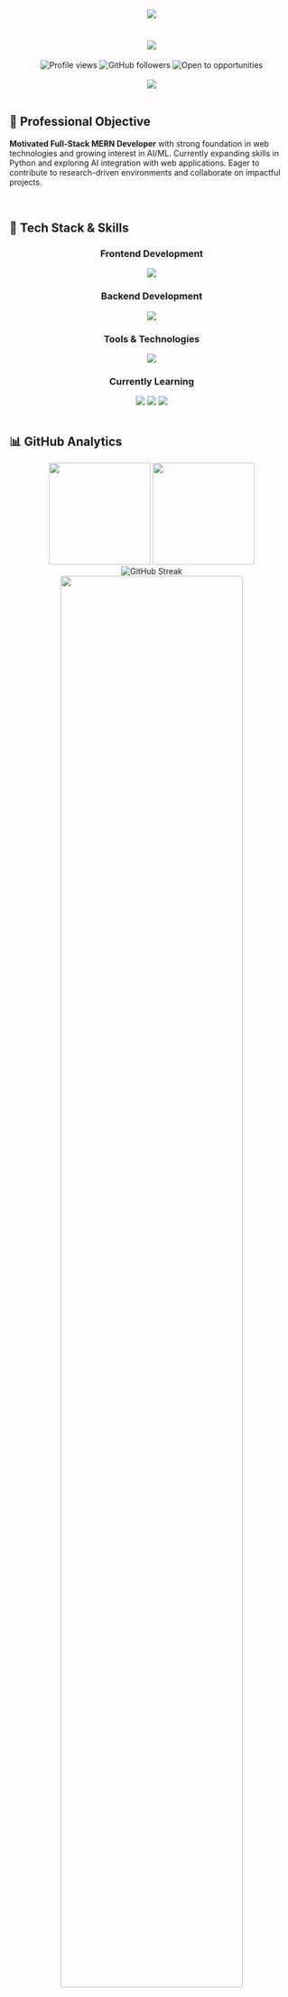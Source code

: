 <div align="center">
  <!-- Replaced duplicated MERN text banner with professional bubble wave animation -->
  <img src="https://capsule-render.vercel.app/api?type=waving&color=gradient&customColorList=0,2,2,5,30&height=150&section=header&text=&fontSize=0&animation=fadeIn"/>
</div>

<h1 align="center">
  <img src="https://readme-typing-svg.herokuapp.com/?font=Righteous&size=35&center=true&vCenter=true&width=500&height=70&duration=4000&lines=Hi+There!+👋;I'm+Khandaker+Samin+Yeasar!;MERN+Stack+Developer+🚀;Full-Stack+Web+Developer+💻;" />
</h1>

<div align="center">
  <img src="https://komarev.com/ghpvc/?username=KhandakerSamin&label=Profile%20views&color=0e75b6&style=flat" alt="Profile views" />
  <img src="https://img.shields.io/github/followers/KhandakerSamin?label=Followers&style=social" alt="GitHub followers" />
  <img src="https://img.shields.io/badge/Open%20to-Opportunities-brightgreen?style=flat&logo=handshake" alt="Open to opportunities" />
</div>

<br/>

<div align="center">
  <img src="https://readme-typing-svg.herokuapp.com/?font=Fira+Code&size=22&center=true&vCenter=true&width=600&height=100&duration=4000&lines=const+samin+%3D+%7B;++pronouns%3A+%22He%2FHim%22%2C;++location%3A+%22Bangladesh+🇧🇩%22%2C;++currentFocus%3A+%22Full-Stack+MERN%22%2C;++learning%3A+%5B%22Next.js%22%2C+%22TypeScript%22%2C+%22Python%22%5D;%7D%3B" />
</div>

<br/>

## 🎯 Professional Objective

**Motivated Full-Stack MERN Developer** with strong foundation in web technologies and growing interest in AI/ML. Currently expanding skills in Python and exploring AI integration with web applications. Eager to contribute to research-driven environments and collaborate on impactful projects.

<br/>

## 🚀 Tech Stack & Skills

<div align="center">

### Frontend Development
<img src="https://skillicons.dev/icons?i=react,js,html,css,tailwind,typescript" />

### Backend Development  
<img src="https://skillicons.dev/icons?i=nodejs,express,mongodb,firebase" />

### Tools & Technologies
<img src="https://skillicons.dev/icons?i=git,vscode,postman,figma,vercel,netlify" />

### Currently Learning
<img src="https://skillicons.dev/icons?i=python,nextjs" />
<img src="https://img.shields.io/badge/AI%20Integration-FF6B6B?style=for-the-badge&logo=openai&logoColor=white" />
<img src="https://img.shields.io/badge/Framer%20Motion-0055FF?style=for-the-badge&logo=framer&logoColor=white" />

</div>

<br/>

## 📊 GitHub Analytics

<div align="center">
  <!-- Put stats and languages in same row -->
  <img height="180em" src="https://github-readme-stats.vercel.app/api?username=KhandakerSamin&show_icons=true&theme=radical&include_all_commits=true&count_private=true&border_radius=10"/>
  <img height="180em" src="https://github-readme-stats.vercel.app/api/top-langs/?username=KhandakerSamin&layout=compact&langs_count=8&theme=radical&border_radius=10"/>
</div>

<div align="center">
  <img src="https://github-readme-streak-stats.herokuapp.com/?user=KhandakerSamin&theme=radical&border_radius=10" alt="GitHub Streak" />
</div>

<div align="center">
  <!-- Minimized contribution graph size -->
  <img src="https://github-readme-activity-graph.vercel.app/graph?username=KhandakerSamin&theme=redical&bg_color=20232a&hide_border=true" width="80%"/>
</div>

<br/>

## 🎓 Education

<div align="center">
  <img src="https://img.shields.io/badge/B.Sc._Software_Engineering-2024--Present-blue?style=for-the-badge&logo=graduation-cap" />
  <br/>
  <strong>Daffodil International University</strong>
</div>

<br/>

## 🤝 Let's Connect & Collaborate

<div align="center">

[![LinkedIn](https://img.shields.io/badge/LinkedIn-0077B5?style=for-the-badge&logo=linkedin&logoColor=white)](https://www.linkedin.com/in/khandakersaminyeasar/)
[![Email](https://img.shields.io/badge/Email-D14836?style=for-the-badge&logo=gmail&logoColor=white)](mailto:khandakersaminyeasar@gmail.com)
[![Portfolio](https://img.shields.io/badge/Portfolio-FF5722?style=for-the-badge&logo=google-chrome&logoColor=white)](https://khandakersaminyeasar.com)
[![Facebook](https://img.shields.io/badge/Facebook-1877F2?style=for-the-badge&logo=facebook&logoColor=white)](https://www.facebook.com/khandakersaminyeasar)
<!-- Added Instagram to connect section -->
[![Instagram](https://img.shields.io/badge/Instagram-E4405F?style=for-the-badge&logo=instagram&logoColor=white)](https://www.instagram.com/khandakersaminyeasar)

</div>

<br/>

<div align="center">
  <img src="https://readme-typing-svg.herokuapp.com/?font=Righteous&size=25&center=true&vCenter=true&width=500&height=70&duration=4000&lines=💼+Open+to+Opportunities!;🚀+MERN+Stack+Projects;💻+Full-Stack+Development;🤝+Let's+Build+Together!" />
</div>

<br/>

<div align="center">
  <img src="https://readme-typing-svg.herokuapp.com/?font=Righteous&size=20&center=true&vCenter=true&width=400&height=50&duration=3000&lines=Thanks+for+visiting!+✨;Happy+Coding!+🚀;Let's+connect!+🤝" />
</div>

---

<div align="center">
  <img src="https://capsule-render.vercel.app/api?type=waving&color=gradient&height=100&section=footer"/>
</div>
